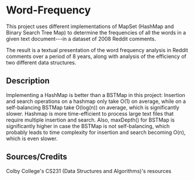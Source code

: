 # Word-Frequency

This project uses different implementations of MapSet (HashMap and Binary Search Tree Map) to determine the frequencies of all the words in a given text document---in a dataset of 2008 Reddit comments.

The result is a textual presentation of the word frequency analysis in Reddit comments over a period of 8 years, along with analysis of the efficiency of two different data structures.

## Description

Implementing a HashMap is better than a BSTMap in this project: Insertion and search operations on a hashmap only take O(1) on average,
while on a self-balancing BSTMap take O(log(n)) on average, which is significantly slower. Hashmap is more time-efficient to process large text files that
require multiple insertion and search. Also, maxDepth() for BSTMap is significantly higher in case the BSTMap is not self-balancing, which probably
leads to time complexity for insertion and search becoming O(n), which is even slower.

## Sources/Credits
Colby College's CS231 (Data Structures and Algorithms)'s resources
